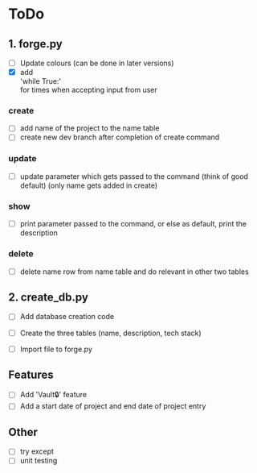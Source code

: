 # ToDo

## 1. forge.py
- [ ] Update colours (can be done in later versions)
- [x] add <br>
'while True:' <br>
for times when accepting input from user

### create 
- [ ] add name of the project to the name table
- [ ] create new dev branch after completion of create command
 
### update
- [ ] update parameter which gets passed to the command (think of good default) (only name gets added in create)

### show
- [ ] print parameter passed to the command, or else as default, print the description

### delete
- [ ] delete name row from name table and do relevant in other two tables

## 2. create_db.py
- [ ] Add database creation code
- [ ] Create the three tables (name, description, tech stack)
- [ ] Import file to forge.py


## Features 
- [ ] Add 'Vault🔒' feature
- [ ] Add a start date of project and end date of project entry

## Other
- [ ] try except 
- [ ] unit testing